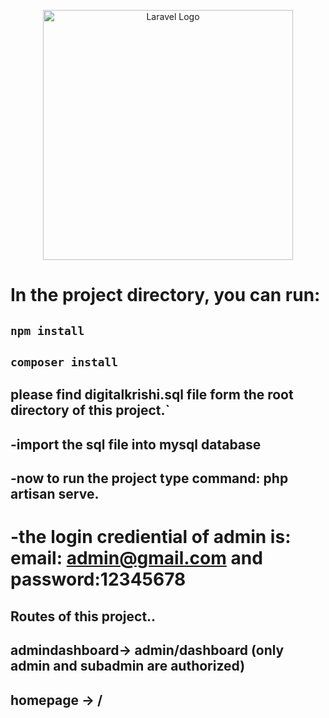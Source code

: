 <p align="center"><a href="https://laravel.com" target="_blank"><img src="https://raw.githubusercontent.com/laravel/art/master/logo-lockup/5%20SVG/2%20CMYK/1%20Full%20Color/laravel-logolockup-cmyk-red.svg" width="400" alt="Laravel Logo"></a></p>



# In the project directory, you can run:
## `npm install`   
## `composer install`

## please find digitalkrishi.sql file form the root directory of this project.`
## -import the sql file into mysql database 
## -now to run the project type command: php artisan serve. 
# -the login crediential of admin is: email: **admin@gmail.com** and password:**12345678**

## Routes of this project.. 
##   admindashboard-> admin/dashboard (only admin and subadmin are authorized)
##  homepage -> /
    

